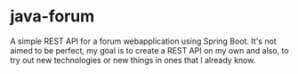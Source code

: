 # java-forum
A simple REST API for a forum webapplication using Spring Boot.
It's not aimed to be perfect, my goal is to create a REST API on my own and also, to try out new technologies or new things in ones that I already know.
